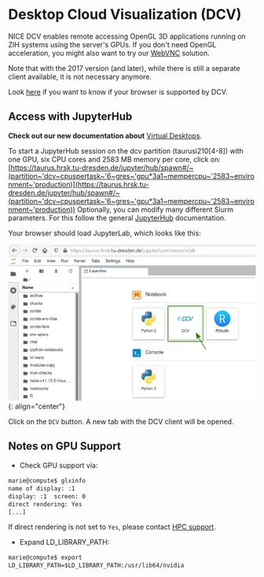 # Desktop Cloud Visualization (DCV)

NICE DCV enables remote accessing OpenGL 3D applications running on ZIH systems using the
server's GPUs. If you don't need OpenGL acceleration, you might also want to try our [WebVNC](web_vnc.md)
solution.

Note that with the 2017 version (and later), while there is still a separate client available, it is
not necessary anymore.

Look [here](https://docs.aws.amazon.com/dcv/latest/userguide/client-web.html) if you want to know
if your browser is supported by DCV.

## Access with JupyterHub

**Check out our new documentation about** [Virtual Desktops](../software/virtual_desktops.md).

To start a JupyterHub session on the dcv partition (taurusi210\[4-8\]) with one GPU, six CPU cores
and 2583 MB memory per core, click on:
[https://taurus.hrsk.tu-dresden.de/jupyter/hub/spawn#/~(partition~'dcv~cpuspertask~'6~gres~'gpu*3a1~mempercpu~'2583~environment~'production)](https://taurus.hrsk.tu-dresden.de/jupyter/hub/spawn#/~(partition~'dcv~cpuspertask~'6~gres~'gpu*3a1~mempercpu~'2583~environment~'production))
Optionally, you can modify many different Slurm parameters. For this
follow the general [JupyterHub](../access/jupyterhub.md) documentation.

Your browser should load JupyterLab, which looks like this:

![JupyterLab and DCV](misc/jupyterlab_and_dcv.png)
{: align="center"}

Click on the `DCV` button. A new tab with the DCV client will be opened.

## Notes on GPU Support

- Check GPU support via:

```console hl_lines="4"
marie@compute$ glxinfo 
name of display: :1
display: :1  screen: 0
direct rendering: Yes
[...]
```

If direct rendering is not set to `Yes`, please contact [HPC support](mailto:hpcsupport@zih.tu-dresden.de).

- Expand LD_LIBRARY_PATH:

```console
marie@compute$ export LD_LIBRARY_PATH=$LD_LIBRARY_PATH:/usr/lib64/nvidia
```

